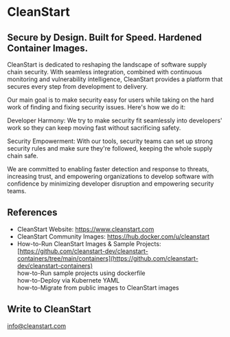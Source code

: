 # CleanStart
## Secure by Design. Built for Speed. Hardened Container Images. 

CleanStart is dedicated to reshaping the landscape of software supply chain security. With seamless integration, combined with continuous monitoring and vulnerability intelligence, CleanStart provides a platform that secures every step from development to delivery.

Our main goal is to make security easy for users while taking on the hard work of finding and fixing security issues. Here's how we do it:

Developer Harmony: We try to make security fit seamlessly into developers' work so they can keep moving fast without sacrificing safety.

Security Empowerment: With our tools, security teams can set up strong security rules and make sure they're followed, keeping the whole supply chain safe.

We are committed to enabling faster detection and response to threats, increasing trust, and empowering organizations to develop software with confidence by minimizing developer disruption and empowering security teams.

## References
* CleanStart Website: https://www.cleanstart.com⁠
* CleanStart Community Images: https://hub.docker.com/u/cleanstart
* How-to-Run CleanStart Images & Sample Projects: [https://github.com/cleanstart-dev/cleanstart-containers/tree/main/containers⁠](https://github.com/cleanstart-dev/cleanstart-containers)  
    how-to-Run sample projects using dockerfile  
    how-to-Deploy via Kubernete YAML  
    how-to-Migrate from public images to CleanStart images  

## Write to CleanStart 
info@cleanstart.com
